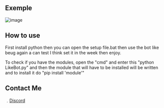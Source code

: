 ## Exemple

![image](https://media.discordapp.net/attachments/961028969661095986/962531567157252156/IMG_1282.png?width=572&height=450)

## How to use

First install python then you can open the setup file.bat then use the bot like beug again a can test I think set it in the week then enjoy. 

To check if you have the modules, open the "cmd" and enter this "python LikeBot.py" and then the module that will have to be installed will be written and to install it do "pip install 'module'"

## Contact Me

﹒[Discord](https://discord.gg/8MbYX2qRVs)
